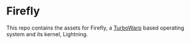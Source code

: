 # Firefly
This repo contains the assets for Firefly, a [TurboWarp](https://github.com/TurboWarp/) based operating system and its kernel, Lightning.
